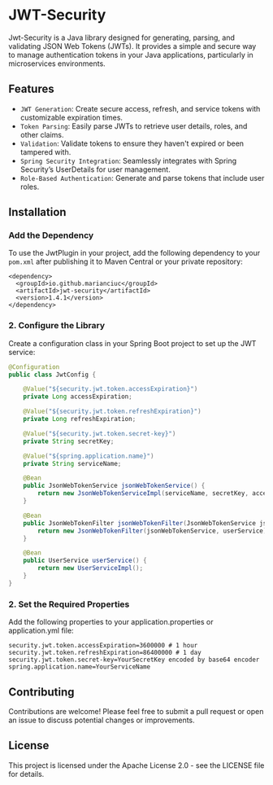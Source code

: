 # JWT-Security
Jwt-Security is a Java library designed for generating, parsing, and validating JSON Web Tokens (JWTs). It provides a simple and secure way to manage authentication tokens in your Java applications, particularly in microservices environments.
## Features
- `JWT Generation`: Create secure access, refresh, and service tokens with customizable expiration times.
- `Token Parsing`: Easily parse JWTs to retrieve user details, roles, and other claims.
- `Validation`: Validate tokens to ensure they haven't expired or been tampered with.
- `Spring Security Integration`: Seamlessly integrates with Spring Security’s UserDetails for user management.
- `Role-Based Authentication`: Generate and parse tokens that include user roles.

## Installation
### Add the Dependency
To use the JwtPlugin in your project, add the following dependency to your `pom.xml` after publishing it to Maven Central or your private repository:

```
<dependency>
  <groupId>io.github.marianciuc</groupId>
  <artifactId>jwt-security</artifactId>
  <version>1.4.1</version>
</dependency>
```

### 2. Configure the Library
Create a configuration class in your Spring Boot project to set up the JWT service:

```JAVA
@Configuration
public class JwtConfig {

    @Value("${security.jwt.token.accessExpiration}")
    private Long accessExpiration;

    @Value("${security.jwt.token.refreshExpiration}")
    private Long refreshExpiration;

    @Value("${security.jwt.token.secret-key}")
    private String secretKey;

    @Value("${spring.application.name}")
    private String serviceName;

    @Bean
    public JsonWebTokenService jsonWebTokenService() {
        return new JsonWebTokenServiceImpl(serviceName, secretKey, accessExpiration, refreshExpiration);
    }

    @Bean
    public JsonWebTokenFilter jsonWebTokenFilter(JsonWebTokenService jsonWebTokenService, UserService userService) {
        return new JsonWebTokenFilter(jsonWebTokenService, userService);
    }

    @Bean
    public UserService userService() {
        return new UserServiceImpl();
    }
}

```
### 2. Set the Required Properties
Add the following properties to your application.properties or application.yml file:

```
security.jwt.token.accessExpiration=3600000 # 1 hour
security.jwt.token.refreshExpiration=86400000 # 1 day
security.jwt.token.secret-key=YourSecretKey encoded by base64 encoder
spring.application.name=YourServiceName
```

## Contributing

Contributions are welcome! Please feel free to submit a pull request or open an issue to discuss potential changes or improvements.

## License


This project is licensed under the Apache License 2.0 - see the LICENSE file for details.
